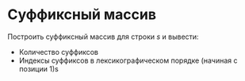 #  Суффиксный массив

Построить суффиксный массив для строки $s$ и вывести:
- Количество суффиксов
- Индексы суффиксов в лексикографическом порядке (начиная с позиции 1)s
